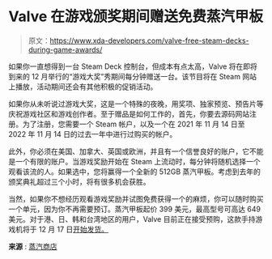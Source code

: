 # Valve 在游戏颁奖期间赠送免费蒸汽甲板

> 原文：<https://www.xda-developers.com/valve-free-steam-decks-during-game-awards/>

如果你一直想得到一台 Steam Deck 控制台，但成本有点太高，Valve 将在即将到来的 12 月举行的“游戏大奖”秀期间每分钟赠送一台。该节目将在 Steam 网站上播放，活动期间还会有其他积极的促销活动。

如果你从未听说过游戏大奖，这是一个特殊的夜晚，用奖项、独家预览、预告片等庆祝游戏社区和游戏创作者。至于赠品是如何工作的，首先，你要去源码网站注册。为了注册，您需要一个 Steam 帐户，以及一个在 2021 年 11 月 14 日至 2022 年 11 月 14 日的过去一年中进行过购买的帐户。

此外，你必须在美国、加拿大、英国或欧洲，并且有一个信誉良好的账户，它不能是一个有限的账户。当游戏奖励开始在 Steam 上流动时，每分钟将随机选择一个观看该流的人。如果选中，您将赢得一个全新的 512GB 蒸汽甲板。考虑到去年的颁奖典礼超过三个小时，将有很多机会获胜。

当然，如果你不想经历观看游戏奖励并试图免费获得一个的麻烦，你可以随时购买一个单元，因为你不再需要预订。蒸汽甲板起价 399 美元，最高型号可高达 649 美元。对于港、日、韩和台湾地区的用户，Valve 目前正在接受预购，这款手持游戏机将于 12 月 17 日[开始发货。](https://www.xda-developers.com/steam-deck-asia-launch-december-17/)

**来源** : [蒸汽商店](https://store.steampowered.com/sale/thegameawardssteamdeckdrop2022)
